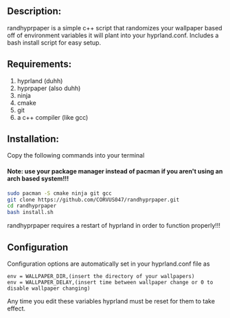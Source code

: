 ## Description:
randhyprpaper is a simple c++ script that randomizes your wallpaper based off of environment variables it will plant into your hyprland.conf. Includes a bash install script for easy setup.

## Requirements:
1. hyprland (duhh)
2. hyprpaper (also duhh)
3. ninja
4. cmake
5. git
6. a c++ compiler (like gcc) 

## Installation:
Copy the following commands into your terminal
#### Note: use your package manager instead of pacman if you aren't using an arch based system!!!
```bash
sudo pacman -S cmake ninja git gcc
git clone https://github.com/CORVUS047/randhyprpaper.git
cd randhyprpaper
bash install.sh
```
randhyprpaper requires a restart of hyprland in order to function properly!!!

## Configuration
Configuration options are automatically set in your hyprland.conf file as
```
env = WALLPAPER_DIR,(insert the directory of your wallpapers)
env = WALLPAPER_DELAY,(insert time between wallpaper change or 0 to disable wallpaper changing)
```
Any time you edit these variables hyprland must be reset for them to take effect.
